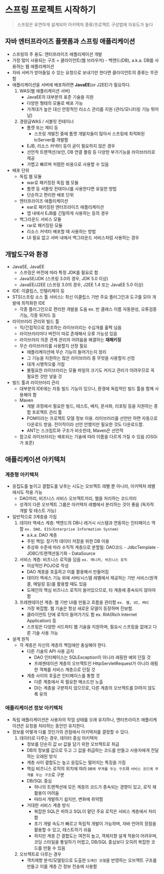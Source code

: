# 스프링 프로젝트 시작하기
> 스프링은 유연하게 설계되어 아키텍처 종류/프로젝트 구성법에 자유도가 높다

## 자바 엔터프라이즈 플랫폼과 스프링 애플리케이션
- 스프링의 주 용도: 엔터프라이즈 애플리케이션 개발
- 가장 많이 사용되는 구조 = 클라이언트(웹 브라우저) - 백엔드(DB), a.k.a. DB를 사용하는 웹 애플리케이션
- 자바 서버가 받아들일 수 있는 요청으로 보내기만 한다면 클라이언트의 종류는 무관함
- 애플리케이션을 서버에 배포하려면 **JavaEE**(or J2EE)가 필요하다.
    1. WAS(웹 애플리케이션 서버)
        * JavaEE의 대부분의 표준 기술을 지원
        * 다양한 형태의 모듈로 배포 가능
        * 가격대가 높은 대신 안정적인 리소스 관리를 지원 (관리/모니터링 기능 뛰어남)
    2. 경량급WAS / 서블릿 컨테이너
        * 톰캣 또는 제티 등
            - 스프링 개발진 중에 톰캣 개발자들이 많아서 스프링에 최적화된 tcServer를 개발함
        * EJB, 리소스 커넥터 등이 굳이 필요하지 않은 경우
        * 선언적 트랜잭션/보안, DB 연결 풀링 등 다양한 부가기능을 라이브러리로 제공
        * 가볍고 빠르며 저렴한 비용으로 사용할 수 있음
- 배포 단위
    * 독립 웹 모듈
        + war로 패키징된 독립 웹 모듈
        + 톰캣 등 서블릿 컨테이너를 사용한다면 유일한 방법
        + 단순하고 편리한 배포 단위
    * 엔터프라이즈 애플리케이션
        + ear로 패키징된 엔터프라이즈 애플리케이션
        + 앱 내에서 EJB를 긴밀하게 사용하는 등의 경우
    * 백그라운드 서비스 모듈
        + rar로 패키징된 모듈
        + 리소스 커넥터 배포할 때 사용하는 방법
        + UI 필요 없고 서버 내에서 백그라운드 서비스처럼 사용하는 경우

## 개발도구와 환경
- JavaSE, JavaEE
    * 스프링은 버전에 따라 특정 JDK를 필요로 함
    * JavaSE/JDK (스프링 3.0의 경우, JDK 5.0 이상)
    * JavaEE/J2EE (스프링 3.0의 경우, J2EE 1.4 또는 JavaEE 5.0 이상)
- IDE: 이클립스, 인텔리제이 등
- STS(스프링 소스 툴 서비스): 최신 이클립스 기반 주요 플러그인과 도구를 모아 개발에 최적화한 IDE
    * 각종 플러그인으로 편리한 개발을 도움 ex. 빈 클래스 이름 자동완성, 오류검증 기능, 각종 위저드 등
- 라이브러리 관리와 빌드 툴
    * 직/간접적으로 참조하는 라이브러리는 수십개를 훌쩍 넘음
    * 라이브러리마다 버전이 따로 존재해서 오류 가능성 있음
    * 라이브러리 의존 관계 관리의 어려움을 해결하는 **재패키징**
    * 무슨 라이브러리를 사용할지 선정 필요
        + 애플리케이션에 무슨 기능이 들어가는지 정리
        + 그 기능을 지원하는 많은 라이브러리 중 무엇을 사용할지 선정
        + 대개 시행착오를 거침
        + 불필요한 라이브러리는 모듈 파일의 크기도 커지고 관리가 어려우므로 꼭 필요한 것만 넣을 것
- 빌드 툴과 라이브러리 관리
    * 대부분의 IDE에는 자동 빌드 기능이 있으나, 환경에 독립적인 빌드 툴을 함께 사용해야 함
    * Maven
        + 개발 과정에서 필요한 빌드, 테스트, 배치, 문서화, 리포팅 등을 지원하는 종합 프로젝트 관리 툴
        + POM이라는 프로젝트 모델 정보 이용. 라이브러리를 선언만 하면 자동으로 다운로드 받음. 전이적이라 선언 안했지만 필요한 것도 다운로드함.
        + ANT는 스크립트와 구조가 비슷한데, Maven은 선언적
    * 참고로 라이브러리는 배포되는 기술에 따라 이름을 다르게 가질 수 있음 (OSGi가 표준)

## 애플리케이션 아키텍처
### 계층형 아키텍처
- 응집도를 높이고 결합도를 낮추는 시도는 오브젝트 레벨 뿐 아니라, 아키텍처 레벨에서도 적용 가능
    * DAO끼리, 비즈니스 서비스 오브젝트끼리, 웹을 처리하는 코드끼리
    * 성격이 다른 오브젝트 그룹은 아키텍처 레벨에서 분리하는 것이 좋음 (독자적 개발 및 테스트 가능)
- 일반적으로 3계층을 가짐
    1. 데이터 액세스 계층: 백엔드의 DB나 레거시 시스템과 연동하는 인터페이스 역할 `ex. DAO, EIS(Enterprise Information System)`
       * a.k.a. DAO 계층
       * 주된 책임: 장기적 데이터 저장을 위한 DB 이용
       * 추상화 수준에 따라 수직적 계층으로 분할됨: DAO코드 - JdbcTemplate - JDBC/트랜잭션동기화 - DataSource
    2. 서비스 계층: 비즈니스 로직을 담음 `ex. 매니저, 비즈니스 로직`
       * 이상적인 POJO로 작성
       * DAO 계층을 호출하고 이를 활용해서 만들어짐
       * 데이터 액세스 기능 외에 서버/시스템 레벨에서 제공하는 기반 서비스(원격 콜, 메일링 등)를 활용할 때도 있음
       * 도메인의 핵심 비즈니스 로직이 들어있으므로, 타 계층에 종속되지 않아야 함
    3. 프레젠테이션 계층: 웹 기반 UI를 만들고 흐름을 관리함 `ex. 웹, UI, MVC`
       * 가장 복잡함. 웹 기술은 항상 새로운 모델이 등장하며 진보함.
       * 클라이언트 단에 로직이 들어가기도 함 ex. RIA(Rich Internet Application) 등
       * 스프링은 다양한 서드파티 웹 기술을 지원하며, 필요시 스프링을 없애고 다른 기술 사용 가능
- 설계 원칙
    * 각 계층은 자신의 계층의 책임에만 충실해야 한다.
       + 다른 기술의 API 사용 금지
           - DAO 인터페이스는 SQLException이 아니라 래핑한 예외 던질 것
           - 프레젠테이션 계층의 오브젝트인 HttpServletRequest가 아니라 래핑한 객체를 서비스 계층으로 던질 것
       + 계층 사이의 호출은 인터페이스를 통할 것
           - 다른 계층에서 꼭 필요한 메소드만 노출
           - DI는 계층을 구분하지 않으므로, 다른 계층의 오브젝트를 DI하지 않도록 유의

### 애플리케이션 정보 아키텍처
- 독립 애플리케이션은 사용자의 작업 상태를 오래 유지하나, 엔터프라이즈 애플리케이션은 요청을 처리하는 동안만 유지한다.
- 정보를 어떻게 다룰 것인가의 관점에서 아키텍처를 결정할 수 있다.
    1. 데이터로 다루는 경우, 데이터 중심 아키텍처
        * 정보를 단순히 값 or 값을 담기 위한 오브젝트로 취급
        * DB의 정보를 값으로 두고 그 값을 취급하는 코드를 만들고 사용자에게 전달하는 오래된 방식
        * 계층 사이 결합도는 높고 응집도는 떨어지는 특징을 가짐
        * 핵심 비즈니스 로직의 위치에 따라 `DB에 무게를 두는 구조`와 `서비스 코드에 무게를 두는 구조`로 구분
        * DB/SQL 중심
            + 하나의 트랜잭션에 모든 계층의 코드가 종속되는 경향이 있고, 로직 재활용이 어려움
            + 따라서 개발하기 쉽지만, 변화에 취약함
        * 거대한 서비스 계층 방식
            + 복잡한 SQL은 피하고 SQL이 맡던 주요 로직은 서비스 계층에서 처리함
            + 초기 개발 속도가 빠르고 독립적 개발이 가능하며, 자바 언어의 장점을 활용할 수 있고, 테스트하기 쉬움
            + 하지만 계층 간 결합도는 여전히 높고, 객체지향 설계 적용이 어려우며, 코딩 스타일을 통일하기 어렵고, DB/SQL 중심보다 오히려 복잡한 코드를 만들 수 있음
    2. 오브젝트로 다루는 경우
        * 객치제향 분석/모델링으로 도출한 `도메인 모델`을 반영하는 오브젝트 구조를 만들고 이를 계층 간 정보 전송에 사용함